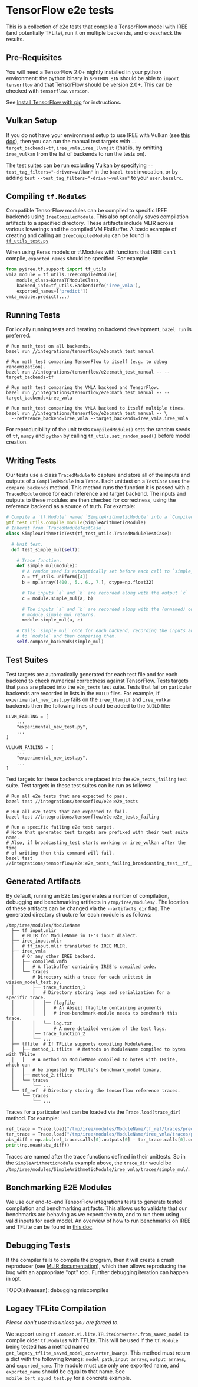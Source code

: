# TensorFlow e2e tests

This is a collection of e2e tests that compile a TensorFlow model with IREE (and
potentially TFLite), run it on multiple backends, and crosscheck the results.

## Pre-Requisites

You will need a TensorFlow 2.0+ nightly installed in your python environment:
the python binary in `$PYTHON_BIN` should be able to `import tensorflow` and
that TensorFlow should be version 2.0+. This can be checked with
`tensorflow.version`.

See [Install TensorFlow with pip](https://www.tensorflow.org/install/pip) for
instructions.

## Vulkan Setup

If you do not have your environment setup to use IREE with Vulkan (see
[this doc](https://google.github.io/iree/get-started/generic-vulkan-env-setup)),
then you can run the manual test targets with
`--target_backends=tf,iree_vmla,iree_llvmjit` (that is, by omitting
`iree_vulkan` from the list of backends to run the tests on).

The test suites can be run excluding Vulkan by specifying
`--test_tag_filters="-driver=vulkan"` in the `bazel test` invocation, or by
adding `test --test_tag_filters="-driver=vulkan"` to your `user.bazelrc`.

## Compiling `tf.Module`s

Compatible TensorFlow modules can be compiled to specific IREE backends using
`IreeCompiledModule`. This also optionally saves compilation artifacts to a
specified directory. These artifacts include MLIR across various lowerings and
the compiled VM FlatBuffer. A basic example of creating and calling an
`IreeCompiledModule` can be found in
[`tf_utils_test.py`](https://github.com/google/iree/blob/main/integrations/tensorflow/bindings/python/pyiree/tf/support/tf_utils_test.py)

When using Keras models or tf.Modules with functions that IREE can't compile,
`exported_names` should be specified. For example:

```python
from pyiree.tf.support import tf_utils
vmla_module = tf_utils.IreeCompiledModule(
    module_class=KerasTFModuleClass,
    backend_info=tf_utils.BackendInfo('iree_vmla'),
    exported_names=['predict'])
vmla_module.predict(...)
```

## Running Tests

For locally running tests and iterating on backend development, `bazel run` is
preferred.

```shell
# Run math_test on all backends.
bazel run //integrations/tensorflow/e2e:math_test_manual

# Run math_test comparing TensorFlow to itself (e.g. to debug randomization).
bazel run //integrations/tensorflow/e2e:math_test_manual -- --target_backends=tf

# Run math_test comparing the VMLA backend and TensorFlow.
bazel run //integrations/tensorflow/e2e:math_test_manual -- --target_backends=iree_vmla

# Run math_test comparing the VMLA backend to itself multiple times.
bazel run //integrations/tensorflow/e2e:math_test_manual -- \
  --reference_backend=iree_vmla --target_backends=iree_vmla,iree_vmla
```

For reproducibility of the unit tests `CompiledModule()` sets the random seeds
of `tf`, `numpy` and `python` by calling `tf_utils.set_random_seed()` before
model creation.

## Writing Tests

Our tests use a class `TracedModule` to capture and store all of the inputs and
outputs of a `CompiledModule` in a `Trace`. Each unittest on a `TestCase` uses
the `compare_backends` method. This method runs the function it is passed with a
`TracedModule` once for each reference and target backend. The inputs and
outputs to these modules are then checked for correctness, using the reference
backend as a source of truth. For example:

```python
# Compile a `tf.Module` named `SimpleArithmeticModule` into a `CompiledModule`.
@tf_test_utils.compile_module(SimpleArithmeticModule)
# Inherit from `TracedModuleTestCase`.
class SimpleArithmeticTest(tf_test_utils.TracedModuleTestCase):

  # Unit test.
  def test_simple_mul(self):

    # Trace function.
    def simple_mul(module):
      # A random seed is automatically set before each call to `simple_mul`.
      a = tf_utils.uniform([4])
      b = np.array([400., 5., 6., 7.], dtype=np.float32)

      # The inputs `a` and `b` are recorded along with the output `c`
      c = module.simple_mul(a, b)

      # The inputs `a` and `b` are recorded along with the (unnamed) output
      # module.simple_mul returns.
      module.simple_mul(a, c)

    # Calls `simple_mul` once for each backend, recording the inputs and outputs
    # to `module` and then comparing them.
    self.compare_backends(simple_mul)
```

## Test Suites

Test targets are automatically generated for each test file and for each backend
to check numerical correctness against TensorFlow. Tests targets that pass are
placed into the `e2e_tests` test suite. Tests that fail on particular backends
are recorded in lists in the `BUILD` files. For example, if
`experimental_new_test.py` fails on the `iree_llvmjit` and `iree_vulkan`
backends then the following lines should be added to the `BUILD` file:

```build
LLVM_FAILING = [
    ...
    "experimental_new_test.py",
    ...
]

VULKAN_FAILING = [
    ...
    "experimental_new_test.py",
    ...
]
```

Test targets for these backends are placed into the `e2e_tests_failing` test
suite. Test targets in these test suites can be run as follows:

```shell
# Run all e2e tests that are expected to pass.
bazel test //integrations/tensorflow/e2e:e2e_tests

# Run all e2e tests that are expected to fail.
bazel test //integrations/tensorflow/e2e:e2e_tests_failing

# Run a specific failing e2e test target.
# Note that generated test targets are prefixed with their test suite name.
# Also, if broadcasting_test starts working on iree_vulkan after the time
# of writing then this command will fail.
bazel test //integrations/tensorflow/e2e:e2e_tests_failing_broadcasting_test__tf__iree_vulkan
```

## Generated Artifacts

By default, running an E2E test generates a number of compilation, debugging and
benchmarking artifacts in `/tmp/iree/modules/`. The location of these artifacts
can be changed via the `--artifacts_dir` flag. The generated directory structure
for each module is as follows:

```shell
/tmp/iree/modules/ModuleName
  ├── tf_input.mlir
  │   # MLIR for ModuleName in TF's input dialect.
  ├── iree_input.mlir
  │   # tf_input.mlir translated to IREE MLIR.
  ├── iree_vmla
  │   # Or any other IREE backend.
  │   ├── compiled.vmfb
  │   │   # A flatbuffer containing IREE's compiled code.
  │   └── traces
  │       # Directory with a trace for each unittest in vision_model_test.py.
  │       ├── trace_function_1
  │       │   # Directory storing logs and serialization for a specific trace.
  │       │   │── flagfile
  │       │   │   # An Abseil flagfile containing arguments
  │       │   │   # iree-benchmark-module needs to benchmark this trace.
  │       │   └── log.txt
  │       │       # A more detailed version of the test logs.
  │       │── trace_function_2
  │       └── ...
  ├── tflite  # If TFLite supports compiling ModuleName.
  │   ├── method_1.tflite  # Methods on ModuleName compiled to bytes with TFLite
  │   │   # A method on ModuleName compiled to bytes with TFLite, which can
  │   │   # be ingested by TFLite's benchmark_model binary.
  │   ├── method_2.tflite
  │   └── traces
  │       └── ...
  └── tf_ref  # Directory storing the tensorflow reference traces.
      └── traces
          └── ...
```

Traces for a particular test can be loaded via the `Trace.load(trace_dir)`
method. For example:

```python
ref_trace = Trace.load("/tmp/iree/modules/ModuleName/tf_ref/traces/predict/")
tar_trace = Trace.load("/tmp/iree/modules/ModuleName/iree_vmla/traces/predict/")
abs_diff = np.abs(ref_trace.calls[0].outputs[0] - tar_trace.calls[0].outputs[0])
print(np.mean(abs_diff))
```

Traces are named after the trace functions defined in their unittests. So in the
`SimpleArithmeticModule` example above, the `trace_dir` would be
`/tmp/iree/modules/SimpleArithmeticModule/iree_vmla/traces/simple_mul/`.

## Benchmarking E2E Modules

We use our end-to-end TensorFlow integrations tests to generate tested
compilation and benchmarking artifacts. This allows us to validate that our
benchmarks are behaving as we expect them to, and to run them using valid inputs
for each model. An overview of how to run benchmarks on IREE and TFLite can be
found in [this doc](TODO(meadowlark)).

## Debugging Tests

If the compiler fails to compile the program, then it will create a crash
reproducer (see [MLIR documentation](https://mlir.llvm.org/docs/WritingAPass/)),
which then allows reproducing the bug with an appropriate "opt" tool. Further
debugging iteration can happen in opt.

TODO(silvasean): debugging miscompiles

## Legacy TFLite Compilation

_Please don't use this unless you are forced to._

We support using `tf.compat.v1.lite.TFLiteConverter.from_saved_model` to compile
older `tf.Module`s with TFLite. This will be used if the `tf.Module` being
tested has a method named `get_legacy_tflite_saved_model_converter_kwargs`. This
method must return a dict with the following kwargs: `model_path`,
`input_arrays`, `output_arrays`, and `exported_name`. The module must use only
one exported name, and `exported_name` should be equal to that name. See
`mobile_bert_squad_test.py` for a concrete example.
